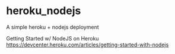 heroku_nodejs
=============

A simple heroku + nodejs deployment

Getting Started w/ NodeJS on Heroku
https://devcenter.heroku.com/articles/getting-started-with-nodejs


